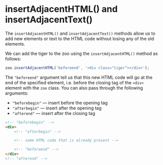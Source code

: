 # insertAdjacentHTML() and insertAdjacentText()

The `insertAdjacentHTML()` and `insertAdjacentText()` methods allow us to add new elements or text to the HTML code without losing any of the old elements.

We can add the tiger to the zoo using the `insertAdjacentHTML()` method as follows:
```js
zoo.insertAdjacentHTML('beforeend', '<div class="tiger"></div>');
```

The `"beforeend"` argument tell us that this new HTML code will go at the end of the specified element, i.e. before the closing tag of the `<div>` element with the `zoo` class. You can also pass through the following arguments:

-   `"beforebegin"` — insert before the opening tag
-   `"afterbegin"` — insert after the opening tag
-   `"afterend"` — insert after the closing tag

```html
<!-- "beforebegin" -->
<div>
    <!-- "afterbegin" -->

    <!-- some HTML code that is already present -->

    <!-- "beforeend" -->
</div>
<!-- "afterend" -->
```